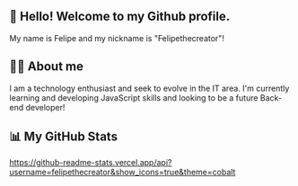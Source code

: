 ## 👋 Hello! Welcome to my Github profile.
 My name is Felipe and my nickname is "Felipethecreator"!

## 🐱‍🏍 About me 
I am a technology enthusiast and seek to evolve in the IT area. I'm currently learning and developing JavaScript skills and looking to be a future Back-end developer!

## 📊 My GitHub Stats
https://github-readme-stats.vercel.app/api?username=felipethecreator&show_icons=true&theme=cobalt
